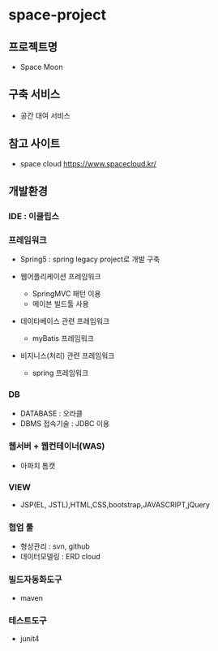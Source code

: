 # space-project

## 프로젝트명
- Space Moon

## 구축 서비스
- 공간 대여 서비스

## 참고 사이트
- space cloud  https://www.spacecloud.kr/

## 개발환경

### IDE : 이클립스
### 프레임워크
- Spring5 : spring legacy project로 개발 구축

- 웹어플리케이션 프레임워크
  - SpringMVC 패턴 이용 
  - 메이븐 빌드툴 사용
- 데이타베이스 관련 프레임워크
  - myBatis 프레임워크
- 비지니스(처리) 관련 프레임워크
  - spring 프레임워크

### DB
- DATABASE : 오라클
- DBMS 접속기술 : JDBC 이용

### 웹서버 + 웹컨테이너(WAS)
- 아파치 톰캣

### VIEW
- JSP(EL, JSTL),HTML,CSS,bootstrap,JAVASCRIPT,jQuery

### 협업 툴
- 형상관리 : svn, github
- 데이터모델링 : ERD cloud

### 빌드자동화도구
- maven

### 테스트도구
- junit4
